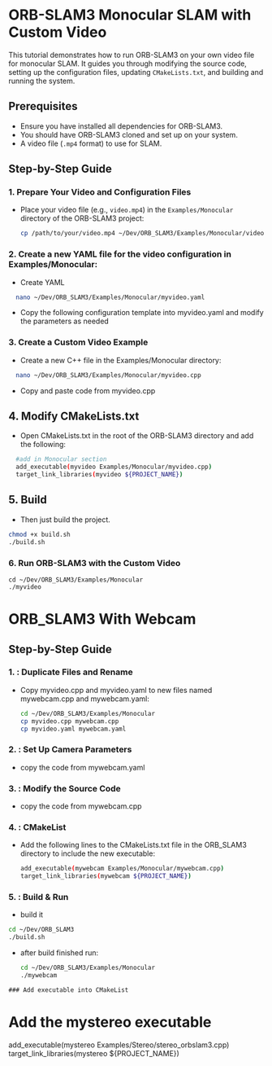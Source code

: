 # ORB-SLAM3 Monocular SLAM with Custom Video

This tutorial demonstrates how to run ORB-SLAM3 on your own video file for monocular SLAM. It guides you through modifying the source code, setting up the configuration files, updating `CMakeLists.txt`, and building and running the system.

## Prerequisites

- Ensure you have installed all dependencies for ORB-SLAM3.
- You should have ORB-SLAM3 cloned and set up on your system.
- A video file (`.mp4` format) to use for SLAM.

## Step-by-Step Guide

### 1. Prepare Your Video and Configuration Files

- Place your video file (e.g., `video.mp4`) in the `Examples/Monocular` directory of the ORB-SLAM3 project:
  ```bash
  cp /path/to/your/video.mp4 ~/Dev/ORB_SLAM3/Examples/Monocular/video.mp4
  ```
### 2. Create a new YAML file for the video configuration in Examples/Monocular:
 - Create YAML
  ```bash
    nano ~/Dev/ORB_SLAM3/Examples/Monocular/myvideo.yaml
  ```
 - Copy the following configuration template into myvideo.yaml and modify the parameters as needed

### 3. Create a Custom Video Example
 - Create a new C++ file in the Examples/Monocular directory:
  ```bash
    nano ~/Dev/ORB_SLAM3/Examples/Monocular/myvideo.cpp
  ```
 - Copy and paste code from myvideo.cpp
   
## 4. Modify CMakeLists.txt
 - Open CMakeLists.txt in the root of the ORB-SLAM3 directory and add the following:
  ```bash
    #add in Monocular section
    add_executable(myvideo Examples/Monocular/myvideo.cpp)
    target_link_libraries(myvideo ${PROJECT_NAME})
  ```
## 5. Build 
 - Then just build the project.
  ```bash
  chmod +x build.sh
  ./build.sh
  ```
### 6. Run ORB-SLAM3 with the Custom Video
```
cd ~/Dev/ORB_SLAM3/Examples/Monocular
./myvideo
```

# ORB_SLAM3 With Webcam
## Step-by-Step Guide

### 1. : Duplicate Files and Rename

- Copy myvideo.cpp and myvideo.yaml to new files named mywebcam.cpp and mywebcam.yaml:
  ```bash
  cd ~/Dev/ORB_SLAM3/Examples/Monocular
  cp myvideo.cpp mywebcam.cpp
  cp myvideo.yaml mywebcam.yaml
  ```
### 2. : Set Up Camera Parameters
- copy the code from mywebcam.yaml

### 3. : Modify the Source Code
- copy the code from mywebcam.cpp

### 4. : CMakeList
- Add the following lines to the CMakeLists.txt file in the ORB_SLAM3 directory to include the new executable:
  ```bash
  add_executable(mywebcam Examples/Monocular/mywebcam.cpp)
  target_link_libraries(mywebcam ${PROJECT_NAME})
  ```
### 5. : Build & Run
- build it
```bash
cd ~/Dev/ORB_SLAM3
./build.sh
```
- after build finished run:
  ```bash
  cd ~/Dev/ORB_SLAM3/Examples/Monocular
  ./mywebcam
  ```

```
### Add executable into CMakeList
```
# Add the mystereo executable
add_executable(mystereo Examples/Stereo/stereo_orbslam3.cpp)
target_link_libraries(mystereo ${PROJECT_NAME})
```
    

